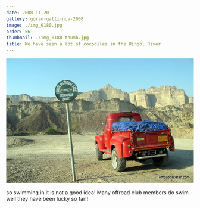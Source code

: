 ```yaml
---
date: 2008-11-20
gallery: goran-gatti-nov-2008
image: ./img_0180.jpg
order: 56
thumbnail: ./img_0180-thumb.jpg
title: We have seen a lot of cocodiles in the Hingol River
---
```


![We have seen a lot of cocodiles in the Hingol River](./img_0180.jpg)

so swimming in it is not a good idea! Many offroad club members do swim - well they have been lucky so far!!